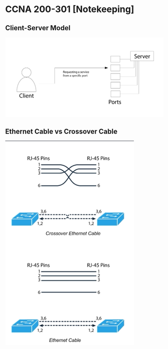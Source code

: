 # CCNA 200-301 [Notekeeping]

## Client-Server Model
![alt text](https://github.com/NashoNightmare/CCNA-200-301-NoteKeep/blob/master/server-client.png)

## Ethernet Cable vs Crossover Cable
![alt text](https://github.com/NashoNightmare/CCNA-200-301-NoteKeep/blob/master/2021-02-26%2010_03_40-Cisco%20CCNA%20200-301%20Exam_%20Complete%20Course%20with%20practical%20labs%20_%20Udemy.png)
